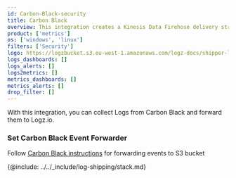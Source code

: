 ```yaml
---
id: Carbon-Black-security
title: Carbon Black
overview: This integration creates a Kinesis Data Firehose delivery stream that links to your Amazon S3 metrics stream and then sends the metrics to your Logz.io account. It also creates a Lambda function that adds AWS namespaces to the metric stream, and a Lambda function that collects and ships the resources' tags.
product: ['metrics']
os: ['windows', 'linux']
filters: ['Security']
logo: https://logzbucket.s3.eu-west-1.amazonaws.com/logz-docs/shipper-logos/carbon-black.png
logs_dashboards: []
logs_alerts: []
logs2metrics: []
metrics_dashboards: []
metrics_alerts: []
drop_filter: []
---
```



 

With this integration, you can collect Logs from Carbon Black and forward them to Logz.io.

 

### Set Carbon Black Event Forwarder
  
Follow [Carbon Black instructions](https://developer.carbonblack.com/reference/enterprise-response/event-forwarder/event-forwarder-s3-bucket-configuration/) for forwarding events to S3 bucket

{@include: ../../_include/log-shipping/stack.md}


 